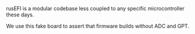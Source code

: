 rusEFI is a modular codebase less coupled to any specific microcontroller these days.

We use this fake board to assert that firmware builds without ADC and GPT.